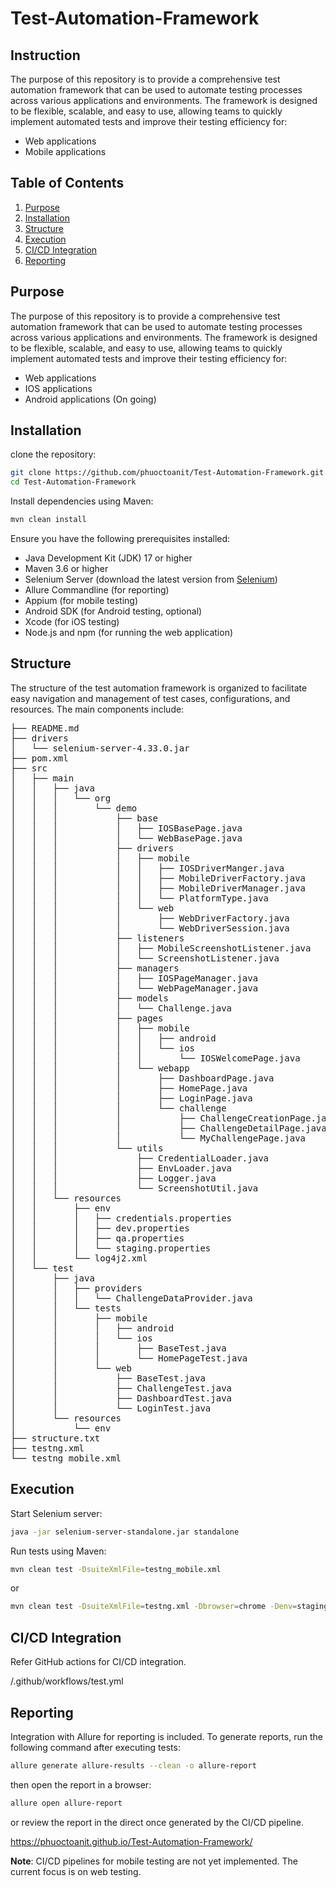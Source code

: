 # Test-Automation-Framework

## Instruction
The purpose of this repository is to provide a comprehensive test automation framework that can be used to automate testing processes across various applications and environments. The framework is designed to be flexible, scalable, and easy to use, allowing teams to quickly implement automated tests and improve their testing efficiency for:
- Web applications
- Mobile applications

## Table of Contents
1. [Purpose](#purpose)
2. [Installation](#installation)
3. [Structure](#structure)
4. [Execution](#execution)
5. [CI/CD Integration](#cicd-integration)
6. [Reporting](#reporting)

## Purpose
The purpose of this repository is to provide a comprehensive test automation framework that can be used to automate testing processes across various applications and environments. The framework is designed to be flexible, scalable, and easy to use, allowing teams to quickly implement automated tests and improve their testing efficiency for:
- Web applications
- IOS applications
- Android applications (On going)

## Installation

clone the repository:

```bash
git clone https://github.com/phuoctoanit/Test-Automation-Framework.git
cd Test-Automation-Framework
```
Install dependencies using Maven:

```bash
mvn clean install
```

Ensure you have the following prerequisites installed:
- Java Development Kit (JDK) 17 or higher
- Maven 3.6 or higher
- Selenium Server (download the latest version from [Selenium](https://www.selenium.dev/downloads/))
- Allure Commandline (for reporting)
- Appium (for mobile testing)
- Android SDK (for Android testing, optional)
- Xcode (for iOS testing)
- Node.js and npm (for running the web application)


## Structure
The structure of the test automation framework is organized to facilitate easy navigation and management of test cases, configurations, and resources. The main components include:

<pre>
├── README.md
├── drivers
│   └── selenium-server-4.33.0.jar
├── pom.xml
├── src
│   ├── main
│   │   ├── java
│   │   │   └── org
│   │   │       └── demo
│   │   │           ├── base
│   │   │           │   ├── IOSBasePage.java
│   │   │           │   └── WebBasePage.java
│   │   │           ├── drivers
│   │   │           │   ├── mobile
│   │   │           │   │   ├── IOSDriverManger.java
│   │   │           │   │   ├── MobileDriverFactory.java
│   │   │           │   │   ├── MobileDriverManager.java
│   │   │           │   │   └── PlatformType.java
│   │   │           │   └── web
│   │   │           │       ├── WebDriverFactory.java
│   │   │           │       └── WebDriverSession.java
│   │   │           ├── listeners
│   │   │           │   ├── MobileScreenshotListener.java
│   │   │           │   └── ScreenshotListener.java
│   │   │           ├── managers
│   │   │           │   ├── IOSPageManager.java
│   │   │           │   └── WebPageManager.java
│   │   │           ├── models
│   │   │           │   └── Challenge.java
│   │   │           ├── pages
│   │   │           │   ├── mobile
│   │   │           │   │   ├── android
│   │   │           │   │   └── ios
│   │   │           │   │       └── IOSWelcomePage.java
│   │   │           │   └── webapp
│   │   │           │       ├── DashboardPage.java
│   │   │           │       ├── HomePage.java
│   │   │           │       ├── LoginPage.java
│   │   │           │       └── challenge
│   │   │           │           ├── ChallengeCreationPage.java
│   │   │           │           ├── ChallengeDetailPage.java
│   │   │           │           └── MyChallengePage.java
│   │   │           └── utils
│   │   │               ├── CredentialLoader.java
│   │   │               ├── EnvLoader.java
│   │   │               ├── Logger.java
│   │   │               └── ScreenshotUtil.java
│   │   └── resources
│   │       ├── env
│   │       │   ├── credentials.properties
│   │       │   ├── dev.properties
│   │       │   ├── qa.properties
│   │       │   └── staging.properties
│   │       └── log4j2.xml
│   └── test
│       ├── java
│       │   ├── providers
│       │   │   └── ChallengeDataProvider.java
│       │   └── tests
│       │       ├── mobile
│       │       │   ├── android
│       │       │   └── ios
│       │       │       ├── BaseTest.java
│       │       │       └── HomePageTest.java
│       │       └── web
│       │           ├── BaseTest.java
│       │           ├── ChallengeTest.java
│       │           ├── DashboardTest.java
│       │           └── LoginTest.java
│       └── resources
│           └── env
├── structure.txt
├── testng.xml
└── testng_mobile.xml
</pre>

## Execution

Start Selenium server:

```bash 
java -jar selenium-server-standalone.jar standalone
```
Run tests using Maven:

```bash
mvn clean test -DsuiteXmlFile=testng_mobile.xml
``` 
or

```bash
mvn clean test -DsuiteXmlFile=testng.xml -Dbrowser=chrome -Denv=staging -Dheadless=true
```

## CI/CD Integration

Refer GitHub actions for CI/CD integration.

/.github/workflows/test.yml

## Reporting

Integration with Allure for reporting is included. To generate reports, run the following command after executing tests:

```bash
allure generate allure-results --clean -o allure-report
```
then open the report in a browser:

```bash
allure open allure-report
```
or review the report in the direct once generated by the CI/CD pipeline.

https://phuoctoanit.github.io/Test-Automation-Framework/

**Note**: CI/CD pipelines for mobile testing are not yet implemented. The current focus is on web testing.